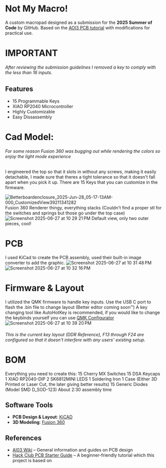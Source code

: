 # Not My Macro!
A custom macropad designed as a submission for the **2025 Summer of Code** by GitHub.
Based on the [AOI3 PCB tutorial](https://wiki.ai03.com/) with modifications for practical use.

# IMPORTANT
###### After reviewing the submission guidelines I removed a key to comply with the less than 16 inputs.

## Features
* 15 Programmable Keys
* XIAO RP2040 Microcontroller
* Highly Customizable
* Easy Dissassembly

# Cad Model:
###### For some reason Fusion 360 was bugging out while rendering the colors so enjoy the light mode experience

I engineered the top so that it slots in without any screws, making it easily detachable, I made sure that theres a tight tolerance so that it doesn't fall apart when you pick it up.
There are 15 Keys that you can customize in the firmware.

![Betterboardenclosure_2025-Jun-28_05-17-13AM-000_CustomizedView39211341282](https://github.com/user-attachments/assets/659057f5-1761-4c7f-b1e1-013fb174015c)
Fusion 360 Renderer thingy, everything stacks (Couldn't find a proper stl for the switches and springs but those go under the top case)
![Screenshot 2025-06-27 at 10 29 21 PM](https://github.com/user-attachments/assets/7649f171-8828-411c-861e-ed5daf3e58da)
Default view, only two outer pieces, cool!


# PCB

I used KiCad to create the PCB assembly, used their built-in image converter to add the graphic.
![Screenshot 2025-06-27 at 10 31 48 PM](https://github.com/user-attachments/assets/49ee7122-0a49-4b9d-8af4-1413a1ea68eb)
![Screenshot 2025-06-27 at 10 32 16 PM](https://github.com/user-attachments/assets/f5b29e2e-012a-4501-97b5-9b2b3c055543)


# Firmware & Layout

I utilized the QMK firmware to handle key inputs. Use the USB C port to flash the .bin file to change layout (Better editor coming soon™)
A key changing tool like AutoHotKey is recommended, if you would like to change the keybinds yourself you can use [QMK Configurator](https://config.qmk.fm/#/atset/at16/LAYOUT_ortho_4x4)
![Screenshot 2025-06-27 at 10 39 20 PM](https://github.com/user-attachments/assets/e8579adf-f722-47c8-b4d8-879e88e43fb9)
###### This is the current key layout (DDR Reference), F13 through F24 are configured so that it doesn't interfere with any users' existing setup.

# BOM
Everything you need to create this:
15 Cherry MX Switches
15 DSA Keycaps
1 XIAO RP2040-DIP
2 SK6812MINI LEDS
1 Soldering Iron
1 Case (Either 3D Printed or Laser Cut, the later giving better results)
15 Generic Diodes (Model SMD D_SOD-123)
About 2:30 assembly time






## Software Tools

* **PCB Design & Layout**: [KiCAD](https://www.kicad.org/)
* **3D Modeling**: [Fusion 360](https://www.autodesk.com/products/fusion-360/overview)

## References

* [AI03 Wiki](https://wiki.ai03.com/) – General information and guides on PCB design
* [Hack Club PCB Starter Guide](https://hackpad.hackclub.com/) – A beginner-friendly tutorial which this project is based on

